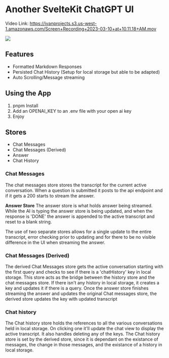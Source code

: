 # Another SvelteKit ChatGPT UI

Video Link: https://ivanprojects.s3.us-west-1.amazonaws.com/Screen+Recording+2023-03-10+at+10.11.18+AM.mov

![](https://i.imgur.com/gKu0MbX.png)

## Features

- Formatted Markdown Responses
- Persisted Chat History (Setup for local storage but able to be adapted)
- Auto Scrolling/Message streaming

## Using the App

1. pnpm Install
2. Add an OPENAI_KEY to an .env file with your open ai key
3. Enjoy

## Stores

- Chat Messages
- Chat Messages (Derived)
- Answer
- Chat History

### Chat Messages

The chat messages store stores the transcript for the current active conversation.
When a question is submitted it posts to the api endpoint and if it gets a 200 starts to stream the answer.

**Answer Store**
The answer store is what holds answer being streamed. While the AI is typing the answer store is being updated, and when the response is 'DONE' the answer is appended to the active transcript and reset to a blank string.

The use of two separate stores allows for a single update to the entire transcript, error checking prior to updating and for there to be no visible difference in the UI when streaming the answer.

### Chat Messages (Derived)

The derived Chat Messages store gets the active conversation starting with the first query and checks to see if there is a 'chatHistory' key in local storage. This store acts as the bridge between the history store and the chat messages store. If there isn't any history in local storage, it creates a key and updates it if there is a query. Once the answer store finishes streaming the answer and updates the original Chat messages store, the derived store updates the key with updated transcript

### Chat history

The Chat history store holds the references to all the various conversations held in local storage. On clicking one it'll update the chat view to display the active transcript.
It also handles deleting any of the keys. The Chat history store is set by the derived store, since it is dependant on the existance of messages, the change in those messages, and the existance of a history in local storage.
